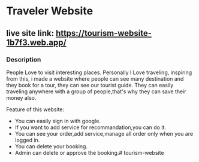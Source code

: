 # Traveler Website
## live site link: https://tourism-website-1b7f3.web.app/
### Description
People Love to visit interesting places. Personally I Love traveling, inspiring from this, i made a website where people can see many destination and they book for a tour, they can see our tourist guide. They can easily traveling anywhere with a group of people,that's why they can save their money also.

Feature of this website:

- You can easily sign in with google.
- If you want to add service for recommandation,you can do it.
- You can see your order,add service,manage all order only when you are logged in.
- You can delete your booking.
- Admin can delete or approve the booking.#   t o u r i s m - w e b s i t e  
 